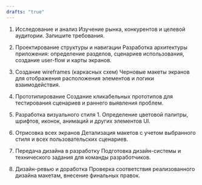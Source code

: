 ```yaml
---
drafts: "true"
---
```


1. Исследование и анализ
	‌Изучение рынка, конкурентов и целевой аудитории.
	‌Запишите требования.

2. Проектирование структуры и навигации
Разработка архитектуры приложения: определение разделов, сценариев использования, создание user-flow и карты экранов.

3. Создание wireframes (каркасных схем)
Черновые макеты экранов для отображения расположения элементов и логики взаимодействия.

4. Прототипирование
Создание кликабельных прототипов для тестирования сценариев и раннего выявления проблем.

5. Разработка визуального стиля
	1. 
Определение цветовой палитры, шрифтов, иконок, анимаций и других элементов UI.

6. Отрисовка всех экранов
Детализация макетов с учетом выбранного стиля и всех пользовательских сценариев.

7. Передача дизайна в разработку
Подготовка дизайн-системы и технического задания для команды разработчиков.

8. Дизайн-ревью и доработка
Проверка соответствия реализованного дизайна макетам, внесение финальных правок.